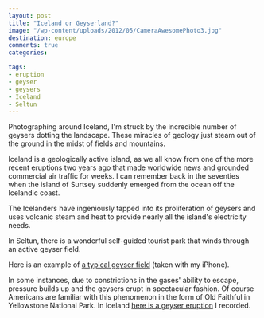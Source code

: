 ```yaml
---
layout: post
title: "Iceland or Geyserland?"
image: "/wp-content/uploads/2012/05/CameraAwesomePhoto3.jpg"
destination: europe
comments: true
categories:

tags:
- eruption
- geyser
- geysers
- Iceland
- Seltun
---
```

Photographing around Iceland, I'm struck by the incredible number of geysers dotting the landscape. These miracles of geology just steam out of the ground in the midst of fields and mountains.

Iceland is a geologically active island, as we all know from one of the more recent eruptions two years ago that made worldwide news and grounded commercial air traffic for weeks. I can remember back in the seventies when the island of Surtsey suddenly emerged from the ocean off the Icelandic coast.

The Icelanders have ingeniously tapped into its proliferation of geysers and uses volcanic steam and heat to provide nearly all the island's electricity needs.

In Seltun, there is a wonderful self-guided tourist park that winds through an active geyser field.

Here is an example of <a href="http://youtu.be/VcMdq4XrkxY">a typical geyser field</a> (taken with my iPhone).

In some instances, due to constrictions in the gases' ability to escape, pressure builds up and the geysers erupt in spectacular fashion. Of course Americans are familiar with this phenomenon in the form of Old Faithful in Yellowstone National Park. In Iceland <a href="http://youtu.be/YPjMWxEsUX8">here is a geyser eruption</a> I recorded.